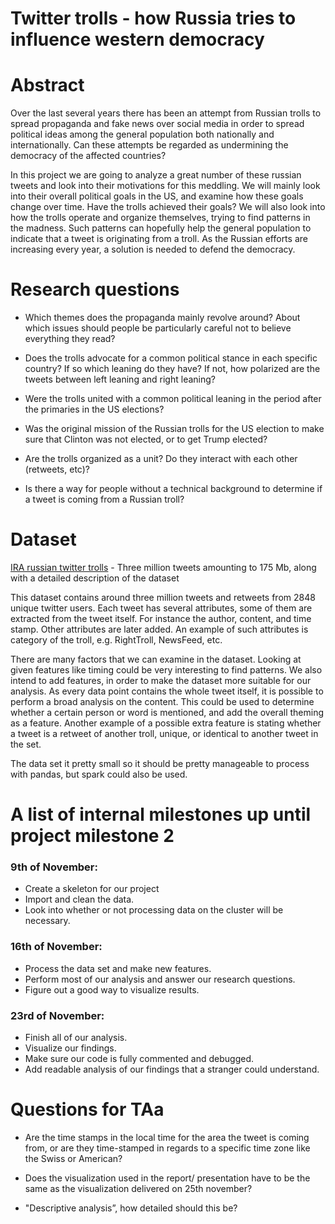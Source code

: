 # Twitter trolls - how Russia tries to influence western democracy

# Abstract
Over the last several years there has been an attempt from Russian trolls to spread propaganda and fake news over social media in order to spread political ideas among the general population both nationally and internationally. Can these attempts be regarded as undermining the democracy of the affected countries? 
 
In this project we are going to analyze a great number of these russian tweets and look into their motivations for this meddling. We will mainly look into their overall political goals in the US, and examine how these goals change over time. Have the trolls achieved their goals? We will also look into how the trolls operate and organize themselves, trying to find patterns in the madness. Such patterns can hopefully help the general population to indicate that a tweet is originating from a troll. As the Russian efforts are increasing every year, a solution is needed to defend the democracy.

# Research questions
- Which themes does the propaganda mainly revolve around? About which issues should people be particularly careful not to believe everything they read?
 
- Does the trolls advocate for a common political stance in each specific country? If so which leaning do they have? If not, how polarized are the tweets between left leaning and right leaning?
 
- Were the trolls united with a common political leaning in the period after the primaries in the US elections?
 
- Was the original mission of the Russian trolls for the US election to make sure that Clinton was not elected, or to get Trump elected?
 
- Are the trolls organized as a unit? Do they interact with each other (retweets, etc)?
 
- Is there a way for people without a technical background to determine if a tweet is coming from a Russian troll?

# Dataset
[IRA russian twitter trolls](https://www.kaggle.com/fivethirtyeight/russian-troll-tweets) - Three million tweets amounting to 175 Mb, along with a detailed description of the dataset 
 
This dataset contains around three million tweets and retweets from 2848 unique twitter users. Each tweet has several attributes, some of them are extracted from the tweet itself. For instance the author, content, and time stamp. Other attributes are later added. An example of such attributes is category of the troll, e.g. RightTroll, NewsFeed, etc.
 
There are many factors that we can examine in the dataset. Looking at given features like timing could be very interesting to find patterns. We also intend to add features, in order to make the dataset more suitable for our analysis. As every data point contains the whole tweet itself, it is possible to perform a broad analysis on the content. This could be used to determine whether a certain person or word is mentioned, and add the overall theming as a feature.  Another example of a possible extra feature is stating whether a tweet is a retweet of another troll, unique, or identical to another tweet in the set. 
 
The data set it pretty small so it should be pretty manageable to process with pandas, but spark could also be used.


# A list of internal milestones up until project milestone 2
### 9th of November:
- Create a skeleton for our project
- Import and clean the data. 
- Look into whether or not processing data on the cluster will be necessary.
 
### 16th of November:
- Process the data set and make new features.
- Perform most of our analysis and answer our research questions.
- Figure out a good way to visualize results.
 
### 23rd of November:
- Finish all of our analysis.
- Visualize our findings.
- Make sure our code is fully commented and debugged.
- Add readable analysis of our findings that a stranger could understand. 


# Questions for TAa
- Are the time stamps in the local time for the area the tweet is coming from, or are they time-stamped in regards to a specific time zone like the Swiss or American?

- Does the visualization used in the report/ presentation have to be the same as the visualization delivered on 25th november?

- "Descriptive analysis”, how detailed should this be?

